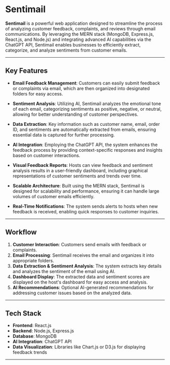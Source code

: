 # Sentimail

**Sentimail** is a powerful web application designed to streamline the process of analyzing customer feedback, complaints, and reviews through email communications. By leveraging the MERN stack (MongoDB, Express.js, React.js, and Node.js) and integrating advanced AI capabilities via the ChatGPT API, Sentimail enables businesses to efficiently extract, categorize, and analyze sentiments from customer emails.

---

## Key Features

- **Email Feedback Management**: Customers can easily submit feedback or complaints via email, which are then organized into designated folders for easy access.
  
- **Sentiment Analysis**: Utilizing AI, Sentimail analyzes the emotional tone of each email, categorizing sentiments as positive, negative, or neutral, allowing for better understanding of customer perspectives.

- **Data Extraction**: Key information such as customer name, email, order ID, and sentiments are automatically extracted from emails, ensuring essential data is captured for further processing.

- **AI Integration**: Employing the ChatGPT API, the system enhances the feedback process by providing context-specific responses and insights based on customer interactions.

- **Visual Feedback Reports**: Hosts can view feedback and sentiment analysis results in a user-friendly dashboard, including graphical representations of customer sentiments and trends over time.

- **Scalable Architecture**: Built using the MERN stack, Sentimail is designed for scalability and performance, ensuring it can handle large volumes of customer emails efficiently.

- **Real-Time Notifications**: The system sends alerts to hosts when new feedback is received, enabling quick responses to customer inquiries.

---

## Workflow

1. **Customer Interaction**: Customers send emails with feedback or complaints.
2. **Email Processing**: Sentimail receives the email and organizes it into appropriate folders.
3. **Data Extraction & Sentiment Analysis**: The system extracts key details and analyzes the sentiment of the email using AI.
4. **Dashboard Display**: The extracted data and sentiment scores are displayed on the host's dashboard for easy access and analysis.
5. **AI Recommendations**: Optional AI-generated recommendations for addressing customer issues based on the analyzed data.

---

## Tech Stack

- **Frontend**: React.js
- **Backend**: Node.js, Express.js
- **Database**: MongoDB
- **AI Integration**: ChatGPT API
- **Data Visualization**: Libraries like Chart.js or D3.js for displaying feedback trends

---

